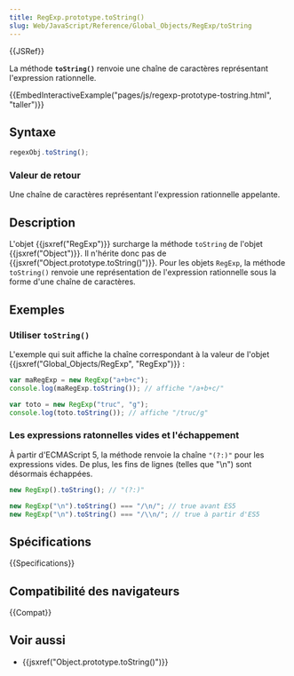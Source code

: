 ```yaml
---
title: RegExp.prototype.toString()
slug: Web/JavaScript/Reference/Global_Objects/RegExp/toString
---
```


{{JSRef}}

La méthode **`toString()`** renvoie une chaîne de caractères représentant l'expression rationnelle.

{{EmbedInteractiveExample("pages/js/regexp-prototype-tostring.html", "taller")}}

## Syntaxe

```js
regexObj.toString();
```

### Valeur de retour

Une chaîne de caractères représentant l'expression rationnelle appelante.

## Description

L'objet {{jsxref("RegExp")}} surcharge la méthode `toString` de l'objet {{jsxref("Object")}}. Il n'hérite donc pas de {{jsxref("Object.prototype.toString()")}}. Pour les objets `RegExp`, la méthode `toString()` renvoie une représentation de l'expression rationnelle sous la forme d'une chaîne de caractères.

## Exemples

### Utiliser `toString()`

L'exemple qui suit affiche la chaîne correspondant à la valeur de l'objet {{jsxref("Global_Objects/RegExp", "RegExp")}} :

```js
var maRegExp = new RegExp("a+b+c");
console.log(maRegExp.toString()); // affiche "/a+b+c/"

var toto = new RegExp("truc", "g");
console.log(toto.toString()); // affiche "/truc/g"
```

### Les expressions ratonnelles vides et l'échappement

À partir d'ECMAScript 5, la méthode renvoie la chaîne `"(?:)"` pour les expressions vides. De plus, les fins de lignes (telles que "\n") sont désormais échappées.

```js
new RegExp().toString(); // "(?:)"

new RegExp("\n").toString() === "/\n/"; // true avant ES5
new RegExp("\n").toString() === "/\\n/"; // true à partir d'ES5
```

## Spécifications

{{Specifications}}

## Compatibilité des navigateurs

{{Compat}}

## Voir aussi

- {{jsxref("Object.prototype.toString()")}}
